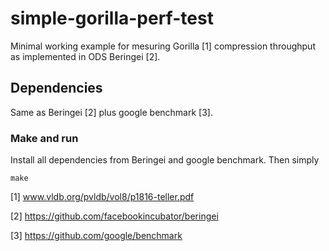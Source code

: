 # simple-gorilla-perf-test

Minimal working example for mesuring Gorilla [1] compression throughput as implemented in ODS Beringei [2].

## Dependencies
Same as Beringei [2] plus google benchmark [3].

### Make and run
Install all dependencies from Beringei and google benchmark. Then simply
```
make
```

[1] www.vldb.org/pvldb/vol8/p1816-teller.pdf

[2] https://github.com/facebookincubator/beringei

[3] https://github.com/google/benchmark
